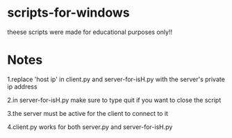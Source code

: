 # scripts-for-windows
theese scripts were made for educational purposes only!!

# Notes


1.replace 'host ip' in client.py and server-for-isH.py with the server's private ip address



2.in server-for-isH.py make sure to type quit if you want to close the script



3.the server must be active for the client to connect to it



4.client.py works for both server.py and server-for-isH.py







